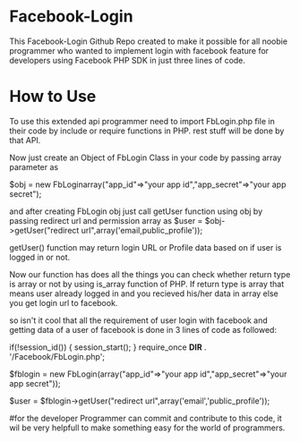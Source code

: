 # Facebook-Login

This Facebook-Login Github Repo created to make it possible for all noobie programmer who wanted to implement login with facebook feature for developers using Facebook PHP SDK in just three lines of code.

# How to Use
To use this extended api programmer need to import FbLogin.php file in their code by include or require functions in PHP.
rest stuff will be done by that API.
 
 Now just create an Object of FbLogin Class in your code by passing array parameter as 
 
 $obj = new FbLoginarray("app_id"=>"your app id","app_secret"=>"your app secret");
 
 and after creating FbLogin obj just call getUser function using obj by passing  redirect url and permission array as
 $user = $obj->getUser("redirect url",array('email,public_profile'));
 
 getUser() function may return login URL or Profile data based on if user is logged in or not.
 
 Now our function has does all the things you can check whether return type is array or not by using is_array function of PHP.
 If return type is array that means user already logged in and you recieved his/her data in array else you get login url to   facebook.
 
 so isn't it cool that all the requirement of user login with facebook and getting data of a user of facebook is done in 3 lines of code as followed:
 
  if(!session_id()) {
    session_start();
  }
 require_once __DIR__ . '/Facebook/FbLogin.php';

 $fblogin = new FbLogin(array("app_id"=>"your app id","app_secret"=>"your app secret"));

 $user = $fblogin->getUser("redirect url",array('email','public_profile'));
 
 #for the developer
 Programmer can commit and contribute to this code, it wil be very helpfull to make something easy for the world of programmers. 
 
 


 

